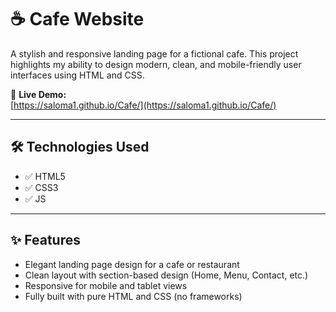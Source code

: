 # ☕ Cafe Website

A stylish and responsive landing page for a fictional cafe. This project highlights my ability to design modern, clean, and mobile-friendly user interfaces using HTML and CSS.

🔗 **Live Demo:**  
[https://saloma1.github.io/Cafe/](https://saloma1.github.io/Cafe/)

---

## 🛠️ Technologies Used

- ✅ HTML5  
- ✅ CSS3
- ✅ JS

---

## ✨ Features

- Elegant landing page design for a cafe or restaurant  
- Clean layout with section-based design (Home, Menu, Contact, etc.)  
- Responsive for mobile and tablet views  
- Fully built with pure HTML and CSS (no frameworks)
